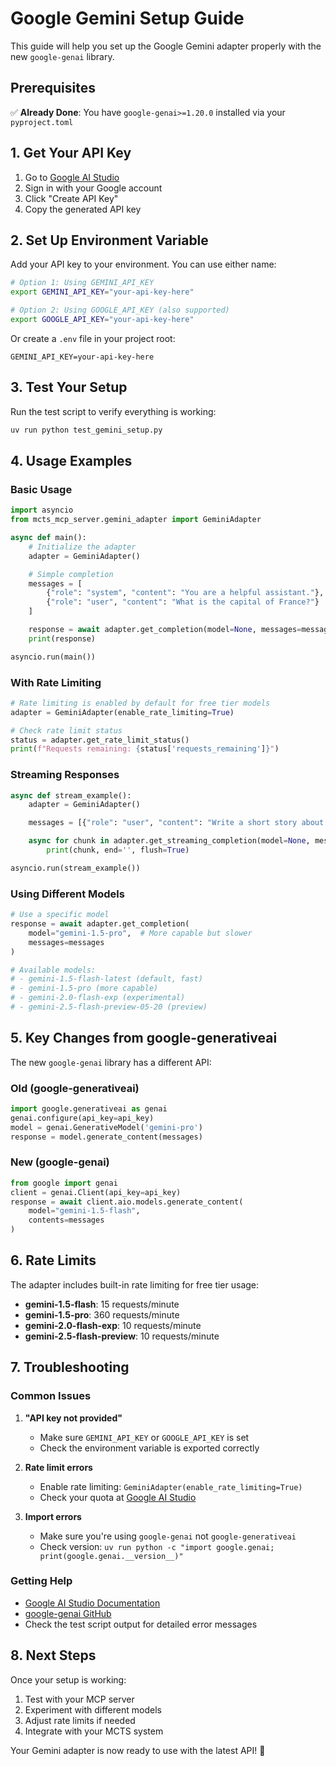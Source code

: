 # Google Gemini Setup Guide

This guide will help you set up the Google Gemini adapter properly with the new `google-genai` library.

## Prerequisites

✅ **Already Done**: You have `google-genai>=1.20.0` installed via your `pyproject.toml`

## 1. Get Your API Key

1. Go to [Google AI Studio](https://aistudio.google.com/app/apikey)
2. Sign in with your Google account
3. Click "Create API Key"
4. Copy the generated API key

## 2. Set Up Environment Variable

Add your API key to your environment. You can use either name:

```bash
# Option 1: Using GEMINI_API_KEY
export GEMINI_API_KEY="your-api-key-here"

# Option 2: Using GOOGLE_API_KEY (also supported)
export GOOGLE_API_KEY="your-api-key-here"
```

Or create a `.env` file in your project root:

```env
GEMINI_API_KEY=your-api-key-here
```

## 3. Test Your Setup

Run the test script to verify everything is working:

```bash
uv run python test_gemini_setup.py
```

## 4. Usage Examples

### Basic Usage

```python
import asyncio
from mcts_mcp_server.gemini_adapter import GeminiAdapter

async def main():
    # Initialize the adapter
    adapter = GeminiAdapter()

    # Simple completion
    messages = [
        {"role": "system", "content": "You are a helpful assistant."},
        {"role": "user", "content": "What is the capital of France?"}
    ]

    response = await adapter.get_completion(model=None, messages=messages)
    print(response)

asyncio.run(main())
```

### With Rate Limiting

```python
# Rate limiting is enabled by default for free tier models
adapter = GeminiAdapter(enable_rate_limiting=True)

# Check rate limit status
status = adapter.get_rate_limit_status()
print(f"Requests remaining: {status['requests_remaining']}")
```

### Streaming Responses

```python
async def stream_example():
    adapter = GeminiAdapter()

    messages = [{"role": "user", "content": "Write a short story about a robot."}]

    async for chunk in adapter.get_streaming_completion(model=None, messages=messages):
        print(chunk, end='', flush=True)

asyncio.run(stream_example())
```

### Using Different Models

```python
# Use a specific model
response = await adapter.get_completion(
    model="gemini-1.5-pro",  # More capable but slower
    messages=messages
)

# Available models:
# - gemini-1.5-flash-latest (default, fast)
# - gemini-1.5-pro (more capable)
# - gemini-2.0-flash-exp (experimental)
# - gemini-2.5-flash-preview-05-20 (preview)
```

## 5. Key Changes from google-generativeai

The new `google-genai` library has a different API:

### Old (google-generativeai)
```python
import google.generativeai as genai
genai.configure(api_key=api_key)
model = genai.GenerativeModel('gemini-pro')
response = model.generate_content(messages)
```

### New (google-genai)
```python
from google import genai
client = genai.Client(api_key=api_key)
response = await client.aio.models.generate_content(
    model="gemini-1.5-flash",
    contents=messages
)
```

## 6. Rate Limits

The adapter includes built-in rate limiting for free tier usage:

- **gemini-1.5-flash**: 15 requests/minute
- **gemini-1.5-pro**: 360 requests/minute
- **gemini-2.0-flash-exp**: 10 requests/minute
- **gemini-2.5-flash-preview**: 10 requests/minute

## 7. Troubleshooting

### Common Issues

1. **"API key not provided"**
   - Make sure `GEMINI_API_KEY` or `GOOGLE_API_KEY` is set
   - Check the environment variable is exported correctly

2. **Rate limit errors**
   - Enable rate limiting: `GeminiAdapter(enable_rate_limiting=True)`
   - Check your quota at [Google AI Studio](https://aistudio.google.com/quota)

3. **Import errors**
   - Make sure you're using `google-genai` not `google-generativeai`
   - Check version: `uv run python -c "import google.genai; print(google.genai.__version__)"`

### Getting Help

- [Google AI Studio Documentation](https://ai.google.dev/gemini-api/docs)
- [google-genai GitHub](https://github.com/googleapis/python-aiplatform)
- Check the test script output for detailed error messages

## 8. Next Steps

Once your setup is working:

1. Test with your MCP server
2. Experiment with different models
3. Adjust rate limits if needed
4. Integrate with your MCTS system

Your Gemini adapter is now ready to use with the latest API! 🚀
